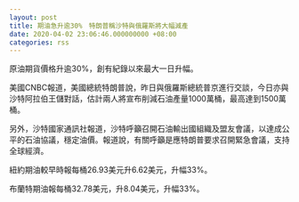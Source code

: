 ```yaml
---
layout: post
title: 期油急升逾30%　特朗普稱沙特與俄羅斯將大幅減產
date: 2020-04-02 23:06:46.000000000 +08:00
categories: rss
---
```


原油期貨價格升逾30%，創有紀錄以來最大一日升幅。

美國CNBC報道，美國總統特朗普說，昨日與俄羅斯總統普京進行交談，今日亦與沙特阿拉伯王儲對話，估計兩人將宣布削減石油產量1000萬桶，最高達到1500萬桶。

另外，沙特國家通訊社報道，沙特呼籲召開石油輸出國組織及盟友會議，以達成公平的石油協議，穩定油價。報道說，有關呼籲是應特朗普要求召開緊急會議，支持全球經濟。

紐約期油較早時報每桶26.93美元升6.62美元，升幅33%。

布蘭特期油報每桶32.78美元，升8.04美元，升幅33%。
